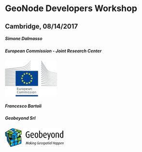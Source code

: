 # GeoNode Developers Workshop

## Cambridge, 08/14/2017

##### Simone Dalmasso
##### European Commission - Joint Research Center
[![JRC](css/img/jrc-logo.gif)](https://ec.europa.eu/jrc/en)

##### Francesco Bartoli
##### Geobeyond Srl
[![Geobeyond](css/img/gb-logo.png)](http://www.geobeyond.it)
